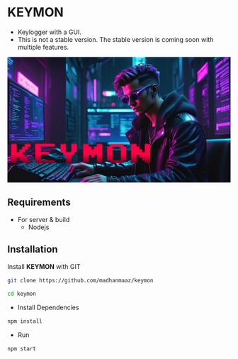 # KEYMON
- Keylogger with a GUI.
- This is not a stable version. The stable version is coming soon with multiple features.
  
![banner](./public/assets/src/banner.jpg)

## Requirements
- For server & build
    - Nodejs

## Installation
Install **KEYMON** with GIT
```bash
git clone https://github.com/madhanmaaz/keymon
```
```bash
cd keymon
```
- Install Dependencies
```bash
npm install
```
- Run 
```bash
npm start
```
